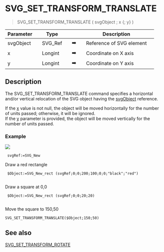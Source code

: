 <!-- SVG_SET_TRANSFORM_TRANSLATE ( objectID ; Param_2 ; Param_3 )
 -> objectID (Text)
 -> Param_2 (Real)
 -> Param_3 (Real)-->
# SVG_SET_TRANSFORM_TRANSLATE

> SVG_SET_TRANSFORM_TRANSLATE ( svgObject ; x {; y} )

| Parameter |     | Type |     |     |     | Description |     |
| --- | --- | --- | --- | --- | --- | --- | --- |
| svgObject |     | SVG_Ref |     | ➡️ |     | Reference of SVG element |     |
| x   |     | Longint |     | ➡️ |     | Coordinate on X axis |     |
| y   |     | Longint |     | ➡️ |     | Coordinate on Y axis |     |

## Description

The SVG_SET_TRANSFORM_TRANSLATE command specifies a horizontal and/or vertical relocation of the SVG object having the [svgObject](## "Reference of SVG element") reference.

If the [x](## "Coordinate on X axis") value is not null, the object will be moved horizontally for the number of units passed; otherwise, it will be ignored.  
If the [y](## "Coordinate on Y axis") parameter is provided, the object will be moved vertically for the number of units passed.

### Example  

![](https://doc.4d.com/4Dv19/picture/194400/pict194400.en.png)

```4d
 svgRef:=SVG_New  
```

Draw a red rectangle  

```4d
 $Object:=SVG_New_rect (svgRef;0;0;200;100;0;0;"black";"red")  
  
```

Draw a square at 0,0  

```4d
 $Object:=SVG_New_rect (svgRef;0;0;20;20)  
  
```

Move the square to 150,50  

```4d
SVG_SET_TRANSFORM_TRANSLATE($Object;150;50)

```

## See also

[SVG_SET_TRANSFORM_ROTATE](SVG_SET_TRANSFORM_ROTATE.md)

